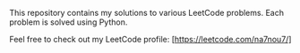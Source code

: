This repository contains my solutions to various LeetCode problems. Each problem is solved using Python.

Feel free to check out my LeetCode profile: [https://leetcode.com/na7nou7/]
